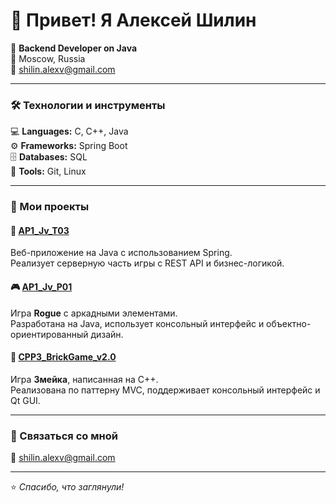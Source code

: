 # 👋 Привет! Я Алексей Шилин

🎯 **Backend Developer on Java**  
📍 Moscow, Russia  
📧 [shilin.alexv@gmail.com](mailto:shilin.alexv@gmail.com)

---

### 🛠️ Технологии и инструменты

💻 **Languages:** C, C++, Java  
⚙️ **Frameworks:** Spring Boot  
🗄️ **Databases:** SQL  
🧰 **Tools:** Git, Linux  

---

### 🚀 Мои проекты

#### 🧩 [AP1_Jv_T03](https://github.com/yourusername/AP1_Jv_T03)
Веб-приложение на Java с использованием Spring.  
Реализует серверную часть игры с REST API и бизнес-логикой.

#### 🎮 [AP1_Jv_P01](https://github.com/yourusername/AP1_Jv_P01)
Игра **Rogue** с аркадными элементами.  
Разработана на Java, использует консольный интерфейс и объектно-ориентированный дизайн.

#### 🐍 [CPP3_BrickGame_v2.0](https://github.com/yourusername/CPP3_BrickGame_v2.0)
Игра **Змейка**, написанная на C++.  
Реализована по паттерну MVC, поддерживает консольный интерфейс и Qt GUI.

---

### 🤝 Связаться со мной

📧 [shilin.alexv@gmail.com](mailto:shilin.alexv@gmail.com)

---

⭐️ *Спасибо, что заглянули!*

